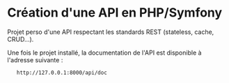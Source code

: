 <h1>Création d'une API en PHP/Symfony</h1>
<p>Projet perso d'une API respectant les standards REST (stateless, cache, CRUD...).</p>
<p>Une fois le projet installé, la documentation de l'API est disponible à l'adresse suivante :</p>
   
```
   http://127.0.0.1:8000/api/doc
   ```
